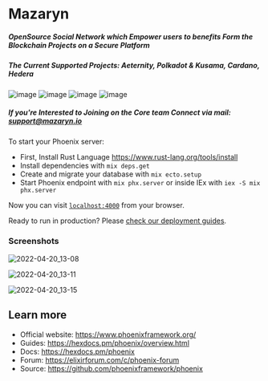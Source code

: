 # Mazaryn

##### OpenSource Social Network which Empower users to benefits Form the Blockchain Projects on a Secure Platform

##### The Current Supported Projects: Aeternity, Polkadot & Kusama, Cardano, Hedera
 ![image](https://user-images.githubusercontent.com/59366270/186899335-8d643e93-6f69-4ae9-8079-ebe2670d474b.png)
 ![image](https://user-images.githubusercontent.com/59366270/186899239-0e5be8cf-ad6b-478a-b2c1-698fe7295bb2.png)
 ![image](https://user-images.githubusercontent.com/59366270/186899085-265ee32e-5b39-431a-b62e-3d490e572991.png)
 ![image](https://user-images.githubusercontent.com/59366270/186899448-66fef70f-efed-4be8-ac2e-ff20db893e7e.png)





##### If you're Interested to Joining on the Core team Connect via mail: support@mazaryn.io

To start your Phoenix server:
  
  * First, Install Rust Language https://www.rust-lang.org/tools/install
  * Install dependencies with `mix deps.get`
  * Create and migrate your database with `mix ecto.setup`
  * Start Phoenix endpoint with `mix phx.server` or inside IEx with `iex -S mix phx.server`

Now you can visit [`localhost:4000`](http://localhost:4000) from your browser.

Ready to run in production? Please [check our deployment guides](https://hexdocs.pm/phoenix/deployment.html).


### Screenshots 

![2022-04-20_13-08](https://user-images.githubusercontent.com/59366270/166201589-1b2b932d-5c54-4297-83ac-259b85885e50.png)

![2022-04-20_13-11](https://user-images.githubusercontent.com/59366270/166201622-2d4b236c-4be9-4f2d-bd99-7f4c8104ec9c.png)

![2022-04-20_13-15](https://user-images.githubusercontent.com/59366270/166201651-1b441cad-cf5f-462c-8ce1-8ac3aa2fd43d.png)

## Learn more

  * Official website: https://www.phoenixframework.org/
  * Guides: https://hexdocs.pm/phoenix/overview.html
  * Docs: https://hexdocs.pm/phoenix
  * Forum: https://elixirforum.com/c/phoenix-forum
  * Source: https://github.com/phoenixframework/phoenix
